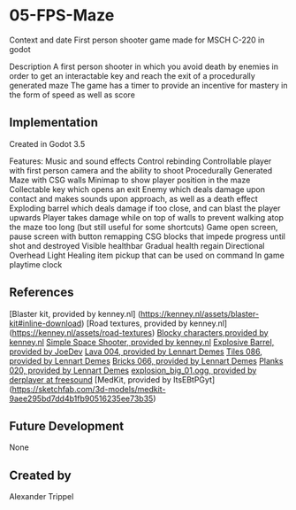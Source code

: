 # 05-FPS-Maze
Context and date
First person shooter game made for MSCH C-220 in godot

Description
A first person shooter in which you avoid death by enemies in order to get an interactable key and reach the exit of a procedurally generated maze
The game has a timer to provide an incentive for mastery in the form of speed as well as score

## Implementation
Created in Godot 3.5

Features:
Music and sound effects
Control rebinding
Controllable player with first person camera and the ability to shoot
Procedurally Generated Maze with CSG walls
Minimap to show player position in the maze
Collectable key which opens an exit
Enemy which deals damage upon contact and makes sounds upon approach, as well as a death effect
Exploding barrel which deals damage if too close, and can blast the player upwards
Player takes damage while on top of walls to prevent walking atop the maze too long (but still useful for some shortcuts)
Game open screen, pause screen with button remapping
CSG blocks that impede progress until shot and destroyed
Visible healthbar
Gradual health regain
Directional Overhead Light
Healing item pickup that can be used on command
In game playtime clock

## References
[Blaster kit, provided by kenney.nl] (https://kenney.nl/assets/blaster-kit#inline-download)
[Road textures, provided by kenney.nl] (https://kenney.nl/assets/road-textures)
[Blocky characters,provided by kenney.nl](https://kenney.nl/assets/blocky-characters)
[Simple Space Shooter, provided by kenney.nl](https://kenney.nl/assets/simple-space)
[Explosive Barrel, provided by JoeDev](https://sketchfab.com/3d-models/explosive-barrel-b2ea1a6d0ef042f9881415b2c58650f5)
[Lava 004, provided by Lennart Demes](https://ambientcg.com/view?id=Lava004)
[Tiles 086, provided by Lennart Demes](https://ambientcg.com/view?id=Tiles086)
[Bricks 066, provided by Lennart Demes](https://ambientcg.com/view?id=Bricks066)
[Planks 020, provided by Lennart Demes](https://ambientcg.com/view?id=Planks020)
[explosion_big_01.ogg, provided by derplayer at freesound](https://freesound.org/people/derplayer/sounds/587194/)
[MedKit, provided by ItsEBtPGyt] (https://sketchfab.com/3d-models/medkit-9aee295bd7dd4b1fb90516235ee73b35)

## Future Development
None

## Created by
Alexander Trippel
